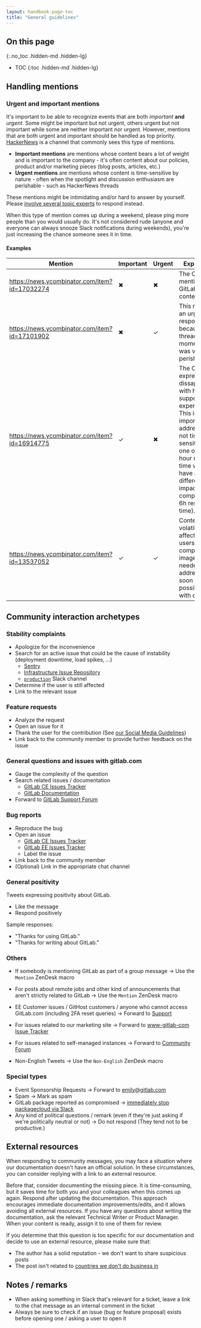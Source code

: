 ```yaml
---
layout: handbook-page-toc
title: "General guidelines"
---
```


## On this page
{:.no_toc .hidden-md .hidden-lg}

- TOC
{:toc .hidden-md .hidden-lg}

## Handling mentions

### Urgent and important mentions

It's important to be able to recognize events that are both _important_ **and** _urgent_. Some might be important but not urgent, others urgent but not important while some are neither important nor urgent. However, mentions that are both urgent and important should be handled as top priority. [HackerNews](#hacker-news) is a channel that commonly sees this type of mentions.

* **Important mentions** are mentions whose content bears a lot of weight and is important to the company - it's often content about our policies, product and/or marketing pieces (blog posts, articles, etc.)
* **Urgent mentions** are mentions whose content is time-sensitive by nature - often when the spotlight and discussion enthusiasm are perishable - such as HackerNews threads

These mentions might be intimidating and/or hard to answer by yourself. Please [involve several topic experts](/handbook/marketing/community-relations/community-advocacy/workflows/involving-experts) to respond instead.

When this type of mention comes up during a weekend, please ping more people than you would usually do. It's not considered rude (anyone and everyone can always snooze Slack notifications during weekends), you're just increasing the chance someone sees it in time.

#### Examples

|Mention|Important|Urgent|Explanation|
|-|-|-|-|
|<https://news.ycombinator.com/item?id=17032274>|✖|✖|The OP mentions GitLab out of context.|
|<https://news.ycombinator.com/item?id=17101902>|✖|✓|This required an urgent response because the thread momentum was very perishable.|
|<https://news.ycombinator.com/item?id=16914775>|✓|✖|The OP expressed dissapointment with his support experience - This is important to address, but not time sensitive (a one or two hour response time woudln't have any difference in impact compared to a 6h response time).|
|<https://news.ycombinator.com/item?id=13537052>|✓|✓|Content is volatile and affects a lot of users and the company image. This needed to be addressed as soon as possible and with care.|

## Community interaction archetypes

### Stability complaints

- Apologize for the inconvenience
- Search for an active issue that could be the cause of instability (deployment downtime, load spikes, ...)
    - [Sentry](https://sentry.gitlab.net/gitlab/)
    - [Infrastructure Issue Repository](https://gitlab.com/gitlab-com/infrastructure/issues/)
    - [`production`](https://gitlab.slack.com/messages/production) Slack channel
- Determine if the user is still affected
- Link to the relevant issue

### Feature requests

- Analyze the request
- Open an issue for it
- Thank the user for the contribution (See [our Social Media Guidelines](/handbook/marketing/social-media-guidelines/))
- Link back to the community member to provide further feedback on the issue

### General questions and issues with gitlab.com

- Gauge the complexity of the question
- Search related issues / documentation
    - [GitLab CE Issues Tracker](https://gitlab.com/gitlab-org/gitlab-ce/issues/)
    - [GitLab Documentation](http://docs.gitlab.com/)
- Forward to [GitLab Support Forum](https://gitlab.com/gitlab-com/support-forum/issues/)

### Bug reports

- Reproduce the bug
- Open an issue
    - [GitLab CE Issues Tracker](https://gitlab.com/gitlab-org/gitlab-ce/issues/)
    - [GitLab EE Issues Tracker](https://gitlab.com/gitlab-org/gitlab-ee/issues/)
    - Label the issue
- Link back to the community member
- (Optional) Link in the appropriate chat channel

### General positivity

Tweets expressing positivity about GitLab.

- Like the message
- Respond positively

Sample responses:

- "Thanks for using GitLab."
- "Thanks for writing about GitLab."

### Others

- If somebody is mentioning GitLab as part of a group message -> Use the `Mention` ZenDesk macro
- For posts about remote jobs and other kind of announcements that aren't strictly related to GitLab -> Use the `Mention` ZenDesk macro

- EE Customer issues / GitHost customers / anyone who cannot access GitLab.com (including 2FA reset queries) -> Forward to [Support](https://support.gitlab.com)
- For issues related to our marketing site -> Forward to [www-gitlab-com Issue Tracker](https://gitlab.com/gitlab-com/www-gitlab-com/issues)
- For issues related to self-managed instances -> Forward to [Community Forum](https://forum.gitlab.com)

- Non-English Tweets -> Use the `Non-English` ZenDesk macro

### Special types

- Event Sponsorship Requests -> Forward to [emily@gitlab.com](mailto:emily@gitlab.com)
- Spam -> Mark as spam
- GitLab package reported as compromised -> [immediately stop packagecloud via Slack](https://gitlab.com/gitlab-com/runbooks/blob/master/howto/stop-or-start-packagecloud.md)
- Any kind of political questions / remark (even if they're just asking if we're politically neutral or not) -> Do not respond (They tend not to be productive.)

## External resources

When responding to community messages, you may face a situation where our documentation doesn't have an official solution. In these circumstances, you can consider replying with a link to an external resource.

Before that, consider documenting the missing piece. It is time-consuming, but it saves time for both you and your colleagues when this comes up again. Respond after updating the documentation. This approach encourages immediate documentation improvements/edits, and it allows avoiding all external resources. If you have any questions about writing the documentation, ask the relevant Technical Writer or Product Manager. When your content is ready, assign it to one of them for review.

If you determine that this question is too specific for our documentation and decide to use an external resource, please make sure that:
* The author has a solid reputation - we don't want to share suspicious posts
* The post isn't related to [countries we don't do business in](/handbook/sales-process/images_sales_process/#export-control-classification-and-countries-we-do-not-do-business-in-)

## Notes / remarks

- When asking something in Slack that's relevant for a ticket, leave a link to the chat message as an internal comment in the ticket
- Always be sure to check if an issue (bug or feature proposal) exists before opening one / asking a user to open it
